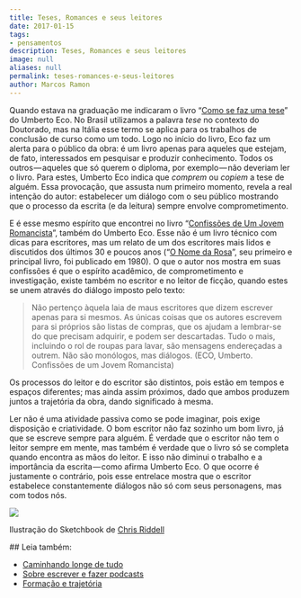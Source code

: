 ```yaml
---
title: Teses, Romances e seus leitores
date: 2017-01-15
tags:
- pensamentos
description: Teses, Romances e seus leitores
image: null
aliases: null
permalink: teses-romances-e-seus-leitores
author: Marcos Ramon
---
```

Quando estava na graduação me indicaram o livro “[Como se faz uma tese](http://amzn.to/2jRsuyn)” do Umberto Eco. No Brasil utilizamos a palavra _tese_ no contexto do Doutorado, mas na Itália esse termo se aplica para os trabalhos de conclusão de curso como um todo. Logo no início do livro, Eco faz um alerta para o público da obra: é um livro apenas para aqueles que estejam, de fato, interessados em pesquisar e produzir conhecimento. Todos os outros — aqueles que só querem o diploma, por exemplo — não deveriam ler o livro. Para estes, Umberto Eco indica que _comprem_ ou _copiem_ a tese de alguém. Essa provocação, que assusta num primeiro momento, revela a real intenção do autor: estabelecer um diálogo com o seu público mostrando que o processo da escrita (e da leitura) sempre envolve comprometimento.

E é esse mesmo espírito que encontrei no livro “[Confissões de Um Jovem Romancista](http://amzn.to/2jKor2O)”, também do Umberto Eco. Esse não é um livro técnico com dicas para escritores, mas um relato de um dos escritores mais lidos e discutidos dos últimos 30 e poucos anos (“[O Nome da Rosa](http://amzn.to/2isTpeN)”, seu primeiro e principal livro, foi publicado em 1980). O que o autor nos mostra em suas confissões é que o espírito acadêmico, de comprometimento e investigação, existe também no escritor e no leitor de ficção, quando estes se unem através do diálogo imposto pelo texto:

> Não pertenço àquela laia de maus escritores que dizem escrever apenas para si mesmos. As únicas coisas que os autores escrevem para si próprios são listas de compras, que os ajudam a lembrar-se do que precisam adquirir, e podem ser descartadas. Tudo o mais, incluindo o rol de roupas para lavar, são mensagens endereçadas a outrem. Não são monólogos, mas diálogos. (ECO, Umberto. Confissões de um Jovem Romancista)

Os processos do leitor e do escritor são distintos, pois estão em tempos e espaços diferentes; mas ainda assim próximos, dado que ambos produzem juntos a trajetória da obra, dando significado à mesma.

Ler não é uma atividade passiva como se pode imaginar, pois exige disposição e criatividade. O bom escritor não faz sozinho um bom livro, já que se escreve sempre para alguém. É verdade que o escritor não tem o leitor sempre em mente, mas também é verdade que o livro só se completa quando encontra as mãos do leitor. E isso não diminui o trabalho e a importância da escrita — como afirma Umberto Eco. O que ocorre é justamente o contrário, pois esse entrelace mostra que o escritor estabelece constantemente diálogos não só com seus personagens, mas com todos nós.

<img src="/assets/img/teses,-romances-e-seus leitores-medium.jpeg">

Ilustração do Sketchbook de [Chris Riddell](http://chrisriddellblog.tumblr.com/post/152763279574/love-to-read)


<div class="leia-tambem" markdown="1">
## Leia também:

- <a href="/caminhando-longe-de-tudo">Caminhando longe de tudo</a>
- <a href="/sobre-escrever-e-fazer-podcasts">Sobre escrever e fazer podcasts</a>
- <a href="/formacao-e-trajetoria">Formação e trajetória</a>
</div>